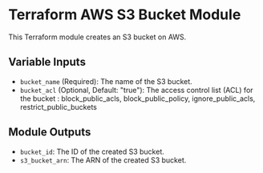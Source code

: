# Terraform AWS S3 Bucket Module

This Terraform module creates an S3 bucket on AWS.

## Variable Inputs

- `bucket_name` (Required): The name of the S3 bucket.
- `bucket_acl` (Optional, Default: "true"): The access control list (ACL) for the bucket : block_public_acls, block_public_policy, ignore_public_acls, restrict_public_buckets

## Module Outputs

- `bucket_id`: The ID of the created S3 bucket.
- `s3_bucket_arn`: The ARN of the created S3 bucket.

